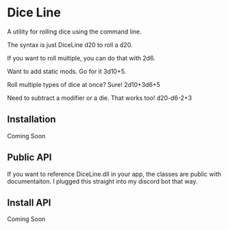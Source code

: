 # Dice Line

A utility for rolling dice using the command line.

The syntax is just DiceLine d20 to roll a d20.

If you want to roll multiple, you can do that with 2d6.

Want to add static mods. Go for it 3d10+5.

Roll multiple types of dice at once? Sure! 2d10+3d6+5

Need to subtract a modifier or a die. That works too! d20-d6-2+3

## Installation

Coming Soon

## Public API

If you want to reference DiceLine.dll in your app, the classes are public with documentaiton. I plugged this straight into my discord bot that way.

## Install API

Coming Soon